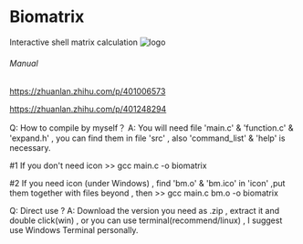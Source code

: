 # Biomatrix
Interactive shell matrix calculation
![logo](https://user-images.githubusercontent.com/86543401/134177574-312676a9-ff31-4e4a-b000-cd8a42bcf4af.png)


###### Manual ######
https://zhuanlan.zhihu.com/p/401006573

https://zhuanlan.zhihu.com/p/401248294


Q: How to compile by myself？
A: You will need file 'main.c' & 'function.c' & 'expand.h' , you can find them in file 'src' , also 'command_list' & 'help' is necessary.

   #1 If you don't need icon >> gcc main.c -o biomatrix
   
   #2 If you need icon (under Windows) , find 'bm.o' & 'bm.ico' in 'icon' ,put them together with files beyond , then >> gcc main.c bm.o -o biomatrix
   
Q: Direct use ?
A: Download the version you need as .zip , extract it and double click(win) , or you can use terminal(recommend/linux) , I suggest use Windows Terminal personally.

